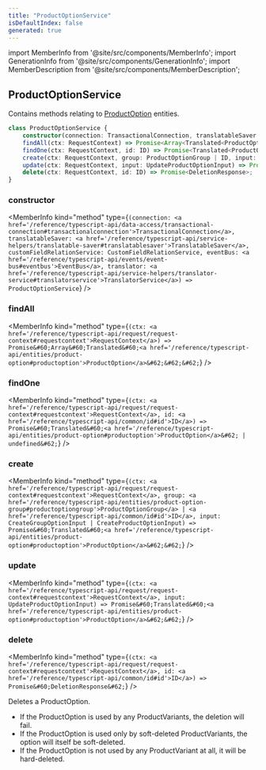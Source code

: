 ```yaml
---
title: "ProductOptionService"
isDefaultIndex: false
generated: true
---
```

<!-- This file was generated from the Vendure source. Do not modify. Instead, re-run the "docs:build" script -->
import MemberInfo from '@site/src/components/MemberInfo';
import GenerationInfo from '@site/src/components/GenerationInfo';
import MemberDescription from '@site/src/components/MemberDescription';


## ProductOptionService

<GenerationInfo sourceFile="packages/core/src/service/services/product-option.service.ts" sourceLine="34" packageName="@vendure/core" />

Contains methods relating to <a href='/reference/typescript-api/entities/product-option#productoption'>ProductOption</a> entities.

```ts title="Signature"
class ProductOptionService {
    constructor(connection: TransactionalConnection, translatableSaver: TranslatableSaver, customFieldRelationService: CustomFieldRelationService, eventBus: EventBus, translator: TranslatorService)
    findAll(ctx: RequestContext) => Promise<Array<Translated<ProductOption>>>;
    findOne(ctx: RequestContext, id: ID) => Promise<Translated<ProductOption> | undefined>;
    create(ctx: RequestContext, group: ProductOptionGroup | ID, input: CreateGroupOptionInput | CreateProductOptionInput) => Promise<Translated<ProductOption>>;
    update(ctx: RequestContext, input: UpdateProductOptionInput) => Promise<Translated<ProductOption>>;
    delete(ctx: RequestContext, id: ID) => Promise<DeletionResponse>;
}
```

<div className="members-wrapper">

### constructor

<MemberInfo kind="method" type={`(connection: <a href='/reference/typescript-api/data-access/transactional-connection#transactionalconnection'>TransactionalConnection</a>, translatableSaver: <a href='/reference/typescript-api/service-helpers/translatable-saver#translatablesaver'>TranslatableSaver</a>, customFieldRelationService: CustomFieldRelationService, eventBus: <a href='/reference/typescript-api/events/event-bus#eventbus'>EventBus</a>, translator: <a href='/reference/typescript-api/service-helpers/translator-service#translatorservice'>TranslatorService</a>) => ProductOptionService`}   />


### findAll

<MemberInfo kind="method" type={`(ctx: <a href='/reference/typescript-api/request/request-context#requestcontext'>RequestContext</a>) => Promise&#60;Array&#60;Translated&#60;<a href='/reference/typescript-api/entities/product-option#productoption'>ProductOption</a>&#62;&#62;&#62;`}   />


### findOne

<MemberInfo kind="method" type={`(ctx: <a href='/reference/typescript-api/request/request-context#requestcontext'>RequestContext</a>, id: <a href='/reference/typescript-api/common/id#id'>ID</a>) => Promise&#60;Translated&#60;<a href='/reference/typescript-api/entities/product-option#productoption'>ProductOption</a>&#62; | undefined&#62;`}   />


### create

<MemberInfo kind="method" type={`(ctx: <a href='/reference/typescript-api/request/request-context#requestcontext'>RequestContext</a>, group: <a href='/reference/typescript-api/entities/product-option-group#productoptiongroup'>ProductOptionGroup</a> | <a href='/reference/typescript-api/common/id#id'>ID</a>, input: CreateGroupOptionInput | CreateProductOptionInput) => Promise&#60;Translated&#60;<a href='/reference/typescript-api/entities/product-option#productoption'>ProductOption</a>&#62;&#62;`}   />


### update

<MemberInfo kind="method" type={`(ctx: <a href='/reference/typescript-api/request/request-context#requestcontext'>RequestContext</a>, input: UpdateProductOptionInput) => Promise&#60;Translated&#60;<a href='/reference/typescript-api/entities/product-option#productoption'>ProductOption</a>&#62;&#62;`}   />


### delete

<MemberInfo kind="method" type={`(ctx: <a href='/reference/typescript-api/request/request-context#requestcontext'>RequestContext</a>, id: <a href='/reference/typescript-api/common/id#id'>ID</a>) => Promise&#60;DeletionResponse&#62;`}   />

Deletes a ProductOption.

- If the ProductOption is used by any ProductVariants, the deletion will fail.
- If the ProductOption is used only by soft-deleted ProductVariants, the option will itself
  be soft-deleted.
- If the ProductOption is not used by any ProductVariant at all, it will be hard-deleted.


</div>
